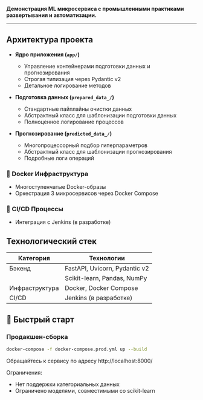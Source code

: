 **Демонстрация ML микросервиса с промышленными практиками развертывания и автоматизации.**

---

## Архитектура проекта

- **Ядро приложения (`app/`)**
  - Управление контейнерами подготовки данных и прогнозирования
  - Строгая типизация через Pydantic v2
  - Детальное логирование методов

- **Подготовка данных (`prepared_data_/`)**
  - Стандартные пайплайны очистки данных
  - Абстрактный класс для шаблонизации подготовки данных
  - Полноценное логирование процессов

- **Прогнозирование (`predicted_data_/`)**
  - Многопроцессорный подбор гиперпараметров
  - Абстрактный класс для шаблонизации прогнозирования
  - Подробные логи операций

### 🐳 Docker Инфраструктура
- Многоступенчатые Docker-образы
- Оркестрация 3 микросервисов через Docker Compose

### 🔄 CI/CD Процессы
- Интеграция с Jenkins (в разработке)

## Технологический стек

| Категория       | Технологии                                |
|----------------|------------------------------------------|
| Бэкенд        | FastAPI, Uvicorn, Pydantic v2           |
|              | Scikit-learn, Pandas, NumPy             |
| Инфраструктура | Docker, Docker Compose                  |
| CI/CD         | Jenkins (в разработке)  |

## 🚀 Быстрый старт

### Продакшен-сборка
```bash
docker-compose -f docker-compose.prod.yml up --build
```
Обращайтесь к сервису по адресу http://localhost:8000/

Ограничения:
- Нет поддержки категориальных данных
- Ограничено моделями, совместимыми со scikit-learn
